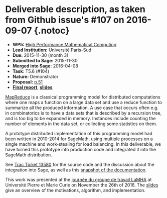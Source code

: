 # Deliverable description, as taken from Github issue's #107 on 2016-09-07 {.notoc}

- **WP5:** [High Performance Mathematical Computing](https://github.com/OpenDreamKit/OpenDreamKit/tree/master/WP5)
- **Lead Institution:** Université Paris-Sud
- **Due:** 2015-11-30 (month 3)
- **Submitted to Sage:** 2015-11-30
- **Merged into Sage:** 2016-04-08
- **Task**: T5.6 (#104)
- **Nature:** Demonstrator
- **Proposal:** [p.51](https://github.com/OpenDreamKit/OpenDreamKit/raw/master/Proposal/proposal-www.pdf)
- **[Final report](https://github.com/OpenDreamKit/OpenDreamKit/raw/master/WP5/D5.1/report-final.pdf)**, **[slides](https://github.com/OpenDreamKit/OpenDreamKit/raw/master/WP5/D5.1/slides-final.pdf)**

[MapReduce](https://en.wikipedia.org/wiki/MapReduce) is a classical programming model for distributed computations where one maps a function on a large data set and use a reduce function to summarize all the produced information. A use case that occurs often e.g. in combinatorics is to have a data sets that is described by a recursion tree, and is too big to be expanded in memory. Instances include counting the number of elements in the data set, or collecting some statistics on them.

A prototype distributed implementation of this programming model had been written in 2010-2014 for SageMath, using multiple processes on a single machine and work-stealing for load balancing. In this deliverable, we have turned this prototype into production code and integrated it into the SageMath distribution.

See [Trac Ticket 13580](http://trac.sagemath.org/ticket/13580) for the source code and the discussion about the integration into Sage, as well as this [snapshot of the documentation](https://github.com/OpenDreamKit/OpenDreamKit/blob/master/WP5/T5.6/documentation.pdf).

This work was presented at the [journée du groupe de travail LaMHA](http://tesson.julien.free.fr/LaMHA/2015/automne.php) at Université Pierre et Marie Curie on November the 26th of 2016. The [slides](https://github.com/OpenDreamKit/OpenDreamKit/raw/master/WP5/T5.6/HPC-Combi.pdf) give an overview of the motivations, algorithm, and implementation.

